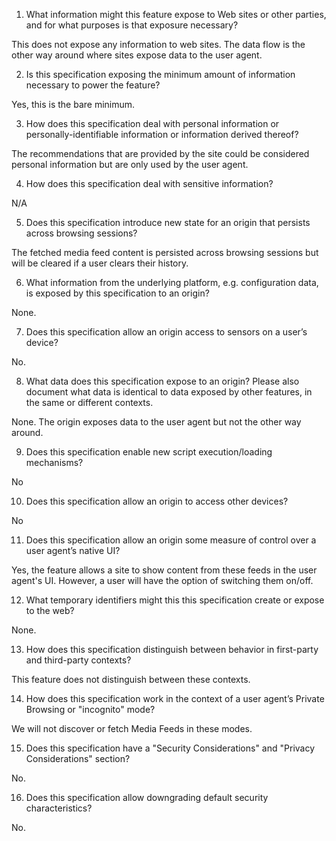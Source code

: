 
1. What information might this feature expose to Web sites or other parties, and for what purposes is that exposure necessary?

This does not expose any information to web sites. The data flow is the other way around where sites expose data to the user agent.

2. Is this specification exposing the minimum amount of information necessary to power the feature?

Yes, this is the bare minimum.

3. How does this specification deal with personal information or personally-identifiable information or information derived thereof?

The recommendations that are provided by the site could be considered personal information but are only used by the user agent.

4. How does this specification deal with sensitive information?

N/A

5. Does this specification introduce new state for an origin that persists across browsing sessions?

The fetched media feed content is persisted across browsing sessions but will be cleared if a user clears their history.

6. What information from the underlying platform, e.g. configuration data, is exposed by this specification to an origin?

None.

7. Does this specification allow an origin access to sensors on a user’s device?

No.

8. What data does this specification expose to an origin? Please also document what data is identical to data exposed by other features, in the same or different contexts.

None. The origin exposes data to the user agent but not the other way around.

9. Does this specification enable new script execution/loading mechanisms?

No

10. Does this specification allow an origin to access other devices?

No

11. Does this specification allow an origin some measure of control over a user agent’s native UI?

Yes, the feature allows a site to show content from these feeds in the user agent's UI. However, a user will have the option of switching them on/off.

12. What temporary identifiers might this this specification create or expose to the web?

None.

13. How does this specification distinguish between behavior in first-party and third-party contexts?

This feature does not distinguish between these contexts.

14. How does this specification work in the context of a user agent’s Private Browsing or "incognito" mode?

We will not discover or fetch Media Feeds in these modes.

15. Does this specification have a "Security Considerations" and "Privacy Considerations" section?

No.

16. Does this specification allow downgrading default security characteristics?

No.
